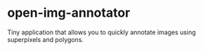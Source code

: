 # open-img-annotator
Tiny application that allows you to quickly annotate images using superpixels and polygons.
